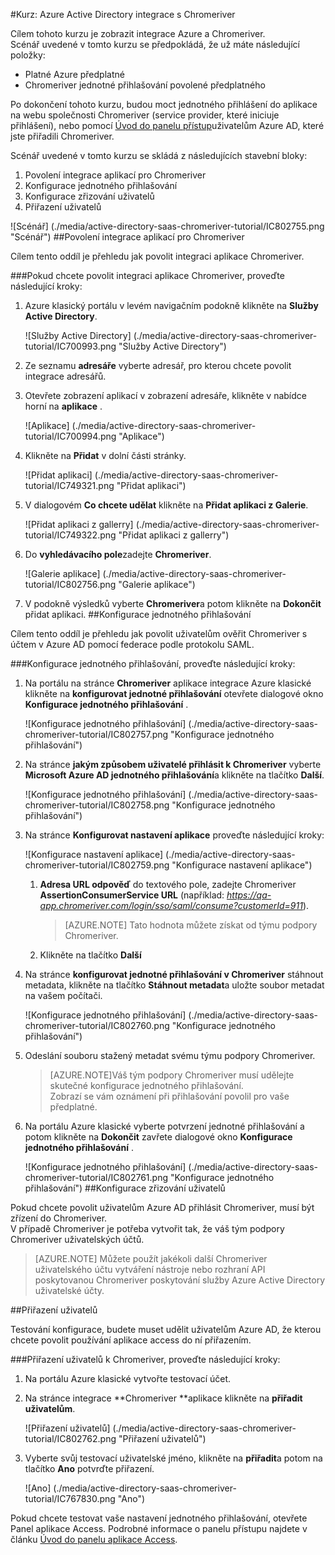 <properties 
    pageTitle="Kurz: Azure Active Directory integrace s Chromeriver | Microsoft Azure" 
    description="Naučte se používat Chromeriver s Azure Active Directory povolit jednotné přihlašování, automatizované zřizování a další!" 
    services="active-directory" 
    authors="jeevansd"  
    documentationCenter="na" 
    manager="femila"/>
<tags 
    ms.service="active-directory" 
    ms.devlang="na" 
    ms.topic="article" 
    ms.tgt_pltfrm="na" 
    ms.workload="identity" 
    ms.date="09/29/2016" 
    ms.author="jeedes" />


#<a name="tutorial-azure-active-directory-integration-with-chromeriver"></a>Kurz: Azure Active Directory integrace s Chromeriver

Cílem tohoto kurzu je zobrazit integrace Azure a Chromeriver.  
Scénář uvedené v tomto kurzu se předpokládá, že už máte následující položky:

-   Platné Azure předplatné
-   Chromeriver jednotné přihlašování povolené předplatného

Po dokončení tohoto kurzu, budou moct jednotného přihlášení do aplikace na webu společnosti Chromeriver (service provider, které iniciuje přihlášení), nebo pomocí [Úvod do panelu přístup](active-directory-saas-access-panel-introduction.md)uživatelům Azure AD, které jste přiřadili Chromeriver.

Scénář uvedené v tomto kurzu se skládá z následujících stavební bloky:

1.  Povolení integrace aplikací pro Chromeriver
2.  Konfigurace jednotného přihlašování
3.  Konfigurace zřizování uživatelů
4.  Přiřazení uživatelů

![Scénář] (./media/active-directory-saas-chromeriver-tutorial/IC802755.png "Scénář")
##<a name="enabling-the-application-integration-for-chromeriver"></a>Povolení integrace aplikací pro Chromeriver

Cílem tento oddíl je přehledu jak povolit integraci aplikace Chromeriver.

###<a name="to-enable-the-application-integration-for-chromeriver-perform-the-following-steps"></a>Pokud chcete povolit integraci aplikace Chromeriver, proveďte následující kroky:

1.  Azure klasický portálu v levém navigačním podokně klikněte na **Služby Active Directory**.

    ![Služby Active Directory] (./media/active-directory-saas-chromeriver-tutorial/IC700993.png "Služby Active Directory")

2.  Ze seznamu **adresáře** vyberte adresář, pro kterou chcete povolit integrace adresářů.

3.  Otevřete zobrazení aplikací v zobrazení adresáře, klikněte v nabídce horní na **aplikace** .

    ![Aplikace] (./media/active-directory-saas-chromeriver-tutorial/IC700994.png "Aplikace")

4.  Klikněte na **Přidat** v dolní části stránky.

    ![Přidat aplikaci] (./media/active-directory-saas-chromeriver-tutorial/IC749321.png "Přidat aplikaci")

5.  V dialogovém **Co chcete udělat** klikněte na **Přidat aplikaci z Galerie**.

    ![Přidat aplikaci z gallerry] (./media/active-directory-saas-chromeriver-tutorial/IC749322.png "Přidat aplikaci z gallerry")

6.  Do **vyhledávacího pole**zadejte **Chromeriver**.

    ![Galerie aplikace] (./media/active-directory-saas-chromeriver-tutorial/IC802756.png "Galerie aplikace")

7.  V podokně výsledků vyberte **Chromeriver**a potom klikněte na **Dokončit** přidat aplikaci.
##<a name="configuring-single-sign-on"></a>Konfigurace jednotného přihlašování

Cílem tento oddíl je přehledu jak povolit uživatelům ověřit Chromeriver s účtem v Azure AD pomocí federace podle protokolu SAML.

###<a name="to-configure-single-sign-on-perform-the-following-steps"></a>Konfigurace jednotného přihlašování, proveďte následující kroky:

1.  Na portálu na stránce **Chromeriver** aplikace integrace Azure klasické klikněte na **konfigurovat jednotné přihlašování** otevřete dialogové okno **Konfigurace jednotného přihlašování** .

    ![Konfigurace jednotného přihlašování] (./media/active-directory-saas-chromeriver-tutorial/IC802757.png "Konfigurace jednotného přihlašování")

2.  Na stránce **jakým způsobem uživatelé přihlásit k Chromeriver** vyberte **Microsoft Azure AD jednotného přihlašování**a klikněte na tlačítko **Další**.

    ![Konfigurace jednotného přihlašování] (./media/active-directory-saas-chromeriver-tutorial/IC802758.png "Konfigurace jednotného přihlašování")

3.  Na stránce **Konfigurovat nastavení aplikace** proveďte následující kroky:

    ![Konfigurace nastavení aplikace] (./media/active-directory-saas-chromeriver-tutorial/IC802759.png "Konfigurace nastavení aplikace")

    1.  **Adresa URL odpověď** do textového pole, zadejte Chromeriver **AssertionConsumerService URL** (například: *https://qa-app.chromeriver.com/login/sso/saml/consume?customerId=911*).  

        >[AZURE.NOTE] Tato hodnota můžete získat od týmu podpory Chromeriver.

    2.  Klikněte na tlačítko **Další**

4.  Na stránce **konfigurovat jednotné přihlašování v Chromeriver** stáhnout metadata, klikněte na tlačítko **Stáhnout metadat**a uložte soubor metadat na vašem počítači.

    ![Konfigurace jednotného přihlašování] (./media/active-directory-saas-chromeriver-tutorial/IC802760.png "Konfigurace jednotného přihlašování")

5.  Odeslání souboru stažený metadat svému týmu podpory Chromeriver.

    >[AZURE.NOTE]Váš tým podpory Chromeriver musí udělejte skutečné konfigurace jednotného přihlašování.  
    Zobrazí se vám oznámení při přihlašování povolil pro vaše předplatné.

6.  Na portálu Azure klasické vyberte potvrzení jednotné přihlašování a potom klikněte na **Dokončit** zavřete dialogové okno **Konfigurace jednotného přihlašování** .

    ![Konfigurace jednotného přihlašování] (./media/active-directory-saas-chromeriver-tutorial/IC802761.png "Konfigurace jednotného přihlašování")
##<a name="configuring-user-provisioning"></a>Konfigurace zřizování uživatelů

Pokud chcete povolit uživatelům Azure AD přihlásit Chromeriver, musí být zřízení do Chromeriver.  
V případě Chromeriver je potřeba vytvořit tak, že váš tým podpory Chromeriver uživatelských účtů.

>[AZURE.NOTE] Můžete použít jakékoli další Chromeriver uživatelského účtu vytváření nástroje nebo rozhraní API poskytovanou Chromeriver poskytování služby Azure Active Directory uživatelské účty.

##<a name="assigning-users"></a>Přiřazení uživatelů

Testování konfigurace, budete muset udělit uživatelům Azure AD, že kterou chcete povolit používání aplikace access do ní přiřazením.

###<a name="to-assign-users-to-chromeriver-perform-the-following-steps"></a>Přiřazení uživatelů k Chromeriver, proveďte následující kroky:

1.  Na portálu Azure klasické vytvořte testovací účet.

2.  Na stránce integrace **Chromeriver **aplikace klikněte na **přiřadit uživatelům**.

    ![Přiřazení uživatelů] (./media/active-directory-saas-chromeriver-tutorial/IC802762.png "Přiřazení uživatelů")

3.  Vyberte svůj testovací uživatelské jméno, klikněte na **přiřadit**a potom na tlačítko **Ano** potvrďte přiřazení.

    ![Ano] (./media/active-directory-saas-chromeriver-tutorial/IC767830.png "Ano")

Pokud chcete testovat vaše nastavení jednotného přihlašování, otevřete Panel aplikace Access. Podrobné informace o panelu přístupu najdete v článku [Úvod do panelu aplikace Access](active-directory-saas-access-panel-introduction.md).
